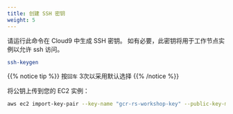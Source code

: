 ```yaml
---
title: 创建 SSH 密钥
weight: 5
---
```


请运行此命令在 Cloud9 中生成 SSH 密钥。 如有必要，此密钥将用于工作节点实例以允许 ssh 访问。 

```sh
ssh-keygen
```

{{% notice tip %}}
按`回车` 3次以采用默认选择 
{{% /notice %}}

将公钥上传到您的 EC2 实例： 

```sh
aws ec2 import-key-pair --key-name "gcr-rs-workshop-key" --public-key-material file://~/.ssh/id_rsa.pub
```